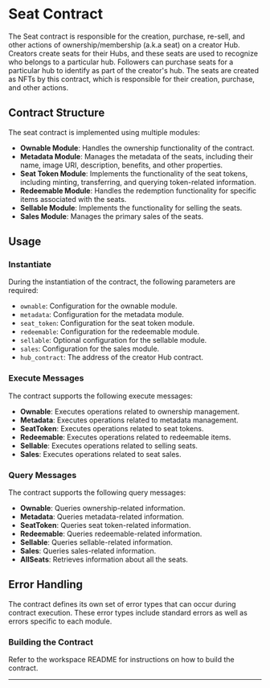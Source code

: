 # Seat Contract

The Seat contract is responsible for the creation, purchase, re-sell, and other actions of ownership/membership (a.k.a seat) on a creator Hub. Creators create seats for their Hubs, and these seats are used to recognize who belongs to a particular hub. Followers can purchase seats for a particular hub to identify as part of the creator's hub. The seats are created as NFTs by this contract, which is responsible for their creation, purchase, and other actions.

## Contract Structure

The seat contract is implemented using multiple modules:

- **Ownable Module**: Handles the ownership functionality of the contract.
- **Metadata Module**: Manages the metadata of the seats, including their name, image URI, description, benefits, and other properties.
- **Seat Token Module**: Implements the functionality of the seat tokens, including minting, transferring, and querying token-related information.
- **Redeemable Module**: Handles the redemption functionality for specific items associated with the seats.
- **Sellable Module**: Implements the functionality for selling the seats.
- **Sales Module**: Manages the primary sales of the seats.

## Usage

### Instantiate

During the instantiation of the contract, the following parameters are required:

- `ownable`: Configuration for the ownable module.
- `metadata`: Configuration for the metadata module.
- `seat_token`: Configuration for the seat token module.
- `redeemable`: Configuration for the redeemable module.
- `sellable`: Optional configuration for the sellable module.
- `sales`: Configuration for the sales module.
- `hub_contract`: The address of the creator Hub contract.

### Execute Messages

The contract supports the following execute messages:

- **Ownable**: Executes operations related to ownership management.
- **Metadata**: Executes operations related to metadata management.
- **SeatToken**: Executes operations related to seat tokens.
- **Redeemable**: Executes operations related to redeemable items.
- **Sellable**: Executes operations related to selling seats.
- **Sales**: Executes operations related to seat sales.

### Query Messages

The contract supports the following query messages:

- **Ownable**: Queries ownership-related information.
- **Metadata**: Queries metadata-related information.
- **SeatToken**: Queries seat token-related information.
- **Redeemable**: Queries redeemable-related information.
- **Sellable**: Queries sellable-related information.
- **Sales**: Queries sales-related information.
- **AllSeats**: Retrieves information about all the seats.

## Error Handling

The contract defines its own set of error types that can occur during contract execution. These error types include standard errors as well as errors specific to each module.

### Building the Contract
Refer to the workspace README for instructions on how to build the contract.

---